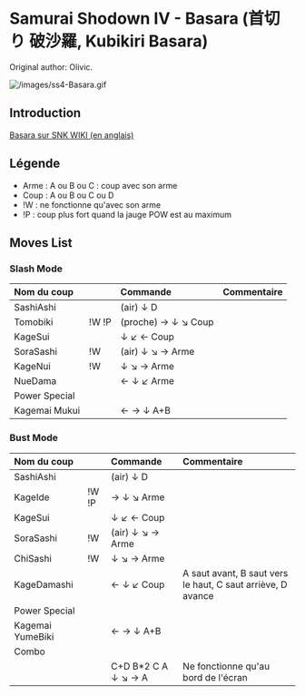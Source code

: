 # Samurai Shodown IV - Basara (首切り 破沙羅, Kubikiri Basara)

Original author: Olivic.

![](/images/ss4-Basara.gif "/images/ss4-Basara.gif")

## Introduction

[Basara sur SNK WIKI (en anglais)](http://snk.wikia.com/wiki/Basara)

## Légende

- Arme : A ou B ou C : coup avec son arme
- Coup : A ou B ou C ou D
- !W : ne fonctionne qu'avec son arme
- !P : coup plus fort quand la jauge POW est au maximum

## Moves List

### Slash Mode

| Nom du coup   |       | Commande            | Commentaire |
|:--------------|-------|:--------------------|:------------|
| SashiAshi     |       | (air) ↓ D           |             |
| Tomobiki      | !W !P | (proche) → ↓ ↘ Coup |             |
| KageSui       |       | ↓ ↙ ← Coup          |             |
| SoraSashi     | !W    | (air) ↓ ↘ → Arme    |             |
| KageNui       | !W    | ↓ ↘ → Arme          |             |
| NueDama       |       | ← ↓ ↙ Arme          |             |
| Power Special |       |                     |             |
| Kagemai Mukui |       | ← → ↓ A+B           |             |

### Bust Mode

| Nom du coup      |       | Commande             | Commentaire                                                 |
|:-----------------|-------|:---------------------|:------------------------------------------------------------|
| SashiAshi        |       | (air) ↓ D            |                                                             |
| KageIde          | !W !P | → ↓ ↘ Arme           |                                                             |
| KageSui          |       | ↓ ↙ ← Coup           |                                                             |
| SoraSashi        | !W    | (air) ↓ ↘ → Arme     |                                                             |
| ChiSashi         | !W    | ↓ ↘ → Arme           |                                                             |
| KageDamashi      |       | ← ↓ ↙ Coup           | A saut avant, B saut vers le haut, C saut arriève, D avance |
| Power Special    |       |                      |                                                             |
| Kagemai YumeBiki |       | ← → ↓ A+B            |                                                             |
| Combo            |       |                      |                                                             |
|                  |       | C+D B\*2 C A ↓ ↘ → A | Ne fonctionne qu'au bord de l'écran                         |
